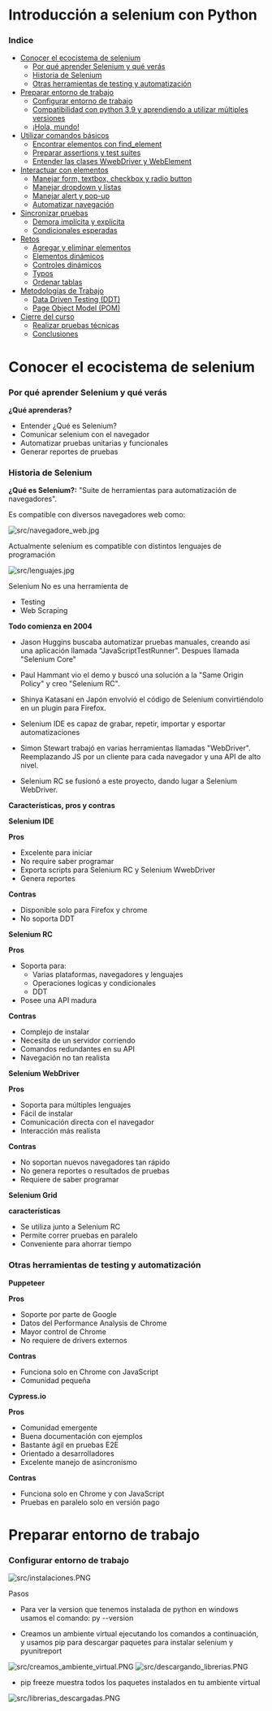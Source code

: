# Introducción a selenium con Python

### Indice
- [Conocer el ecocistema de selenium](#Conocer-el-ecocistema-de-selenium)
    - [Por qué aprender Selenium y qué verás](#Por-qué-aprender-Selenium-y-qué-verás)
    - [Historia de Selenium](#Historia-de-Selenium)
    - [Otras herramientas de testing y automatización](#Otras-herramientas-de-testing-y-automatización)
- [Preparar entorno de trabajo](#Preparar-entorno-de-trabajo)
    - [Configurar entorno de trabajo](#entidades-y-atributos)
    - [Compatibilidad con python 3.9 y aprendiendo a utilizar múltiples versiones](#atributos)
    - [¡Hola, mundo!](#entidades)
- [Utilizar comandos básicos](#relaciones)
    - [Encontrar elementos con find_element](#cardinalidad-1-a-1)
    - [Preparar assertions y test suites](#cardinalidad-0-a-1)
    - [Entender las clases WwebDriver y WebElement](#cardinalidad)
- [Interactuar con elementos](#relaciones)
    - [Manejar form, textbox, checkbox y radio button](#cardinalidad-1-a-1)
    - [Manejar dropdown y listas](#cardinalidad-0-a-1)
    - [Manejar alert y pop-up](#cardinalidad)
    - [Automatizar navegación](#cardinalidad-1-a-1)
- [Sincronizar pruebas](#relaciones)
    - [Demora implícita y explícita](#cardinalidad-1-a-1)
    - [Condicionales esperadas](#cardinalidad-0-a-1)
- [Retos](#relaciones)
    - [Agregar y eliminar elementos](#cardinalidad-1-a-1)
    - [Elementos dinámicos](#cardinalidad-0-a-1)
    - [Controles dinámicos](#cardinalidad)
    - [Typos](#cardinalidad-1-a-1)
    - [Ordenar tablas](#cardinalidad)
- [Metodologías de Trabajo](#relaciones)
    - [Data Driven Testing (DDT)](#cardinalidad-1-a-1)
    - [Page Object Model (POM)](#cardinalidad-0-a-1)
- [Cierre del curso](#relaciones)
    - [Realizar pruebas técnicas](#cardinalidad-1-a-1)
    - [Conclusiones](#cardinalidad-0-a-1)

# Conocer el ecocistema de selenium

### Por qué aprender Selenium y qué verás

**¿Qué aprenderas?**

- Entender ¿Qué es Selenium? 
- Comunicar selenium con el navegador
- Automatizar pruebas unitarias y funcionales
- Generar reportes de pruebas

### Historia de Selenium

**¿Qué es Selenium?:** "Suite de herramientas para automatización de navegadores".

Es compatible con diversos navegadores web como:

![src/navegadore_web.jpg](src/navegadore_web.jpg)

Actualmente selenium es compatible con distintos lenguajes de programación

![src/lenguajes.jpg](src/lenguajes.jpg)

Selenium No es una herramienta de 
- Testing
- Web Scraping

**Todo comienza en 2004**

- Jason Huggins buscaba automatizar pruebas manuales, creando asi una aplicación llamada "JavaScriptTestRunner". Despues llamada "Selenium Core"

- Paul Hammant vio el demo y buscó una solución a la "Same Origin Policy" y creo "Selenium RC".

- Shinya Katasani en Japón envolvió el código de Selenium convirtiéndolo en un plugin para Firefox.

- Selenium IDE es capaz de grabar, repetir, importar y esportar automatizaciones

- Simon Stewart trabajó en varias herramientas llamadas "WebDriver". Reemplazando JS por un cliente para cada navegador y una API de alto nivel.

- Selenium RC se fusionó a este proyecto, dando lugar a Selenium WebDriver.

**Características, pros y contras**

**Selenium IDE**

**Pros**
- Excelente para iniciar
- No require saber programar
- Exporta scripts para Selenium RC y Selenium WwebDriver
- Genera reportes

**Contras**
- Disponible solo para Firefox y chrome
- No soporta DDT

**Selenium RC**

**Pros**
- Soporta para: 
    - Varias plataformas, navegadores y lenguajes
    - Operaciones logicas y condicionales
    - DDT
- Posee una API madura

**Contras**
- Complejo de instalar
- Necesita de un servidor corriendo
- Comandos redundantes en su API
- Navegación no tan realista

**Selenium WebDriver**

**Pros**
- Soporta para múltiples lenguajes
- Fácil de instalar
- Comunicación directa con el navegador
- Interacción más realista

**Contras**
- No soportan nuevos navegadores tan rápido
- No genera reportes o resultados de pruebas
- Requiere de saber programar

**Selenium Grid**

**características**
- Se utiliza junto a Selenium RC
- Permite correr pruebas en paralelo
- Conveniente para ahorrar tiempo

### Otras herramientas de testing y automatización

**Puppeteer**

**Pros**

- Soporte por parte de Google
- Datos del Performance Analysis de Chrome
- Mayor control de Chrome
- No requiere de drivers externos

**Contras**

- Funciona solo en Chrome con JavaScript
- Comunidad pequeña

**Cypress.io**

**Pros**
- Comunidad emergente
- Buena documentación con ejemplos
- Bastante ágil en pruebas E2E
- Orientado a desarrolladores
- Excelente manejo de asincronismo

**Contras**
- Funciona solo en Chrome y con JavaScript
- Pruebas en paralelo solo en versión pago

# Preparar entorno de trabajo

### Configurar entorno de trabajo

![src/instalaciones.PNG](src/instalaciones.PNG)

Pasos
- Para ver la version que tenemos instalada de python en windows usamos el comando: py --version

- Creamos un ambiente virtual ejecutando los comandos a continuación, y usamos pip para descargar paquetes para instalar selenium y pyunitreport

![src/creamos_ambiente_virtual.PNG](src/creamos_ambiente_virtual.PNG)
![src/descargando_librerias.PNG](src/descargando_librerias.PNG)

- pip freeze muestra todos los paquetes instalados en tu ambiente virtual

![src/librerias_descargadas.PNG](src/librerias_descargadas.PNG)